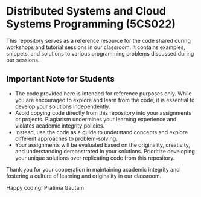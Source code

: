 # Distributed Systems and Cloud Systems Programming (5CS022)

This repository serves as a reference resource for the code shared during workshops and tutorial sessions in our classroom. It contains examples, snippets, and solutions to various programming problems discussed during our sessions.

## Important Note for Students

- The code provided here is intended for reference purposes only. While you are encouraged to explore and learn from the code, it is essential to develop your solutions independently.
- Avoid copying code directly from this repository into your assignments or projects. Plagiarism undermines your learning experience and violates academic integrity policies.
- Instead, use the code as a guide to understand concepts and explore different approaches to problem-solving.
- Your assignments will be evaluated based on the originality, creativity, and understanding demonstrated in your solutions. Prioritize developing your unique solutions over replicating code from this repository.

Thank you for your cooperation in maintaining academic integrity and fostering a culture of learning and originality in our classroom.

Happy coding!
Pratima Gautam
